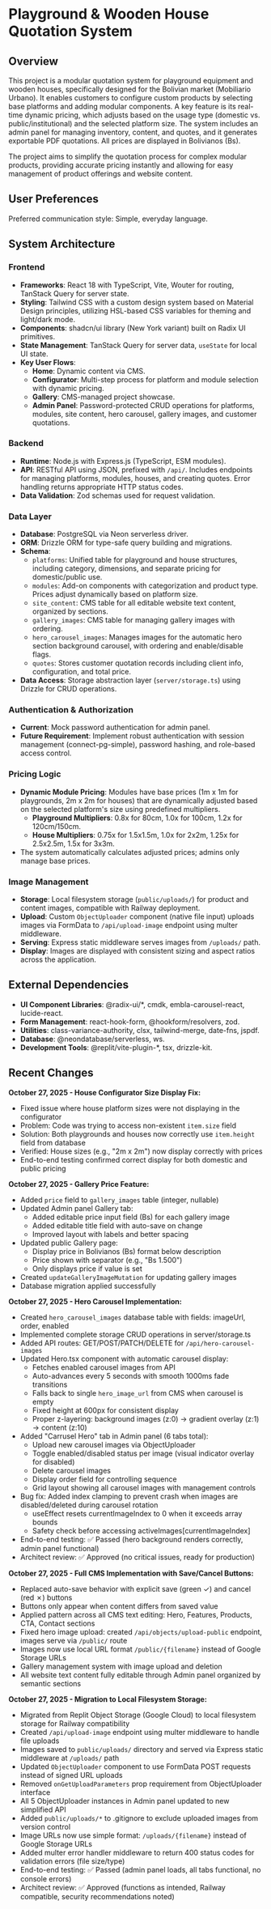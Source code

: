 # Playground & Wooden House Quotation System

## Overview
This project is a modular quotation system for playground equipment and wooden houses, specifically designed for the Bolivian market (Mobiliario Urbano). It enables customers to configure custom products by selecting base platforms and adding modular components. A key feature is its real-time dynamic pricing, which adjusts based on the usage type (domestic vs. public/institutional) and the selected platform size. The system includes an admin panel for managing inventory, content, and quotes, and it generates exportable PDF quotations. All prices are displayed in Bolivianos (Bs).

The project aims to simplify the quotation process for complex modular products, providing accurate pricing instantly and allowing for easy management of product offerings and website content.

## User Preferences
Preferred communication style: Simple, everyday language.

## System Architecture

### Frontend
- **Frameworks**: React 18 with TypeScript, Vite, Wouter for routing, TanStack Query for server state.
- **Styling**: Tailwind CSS with a custom design system based on Material Design principles, utilizing HSL-based CSS variables for theming and light/dark mode.
- **Components**: shadcn/ui library (New York variant) built on Radix UI primitives.
- **State Management**: TanStack Query for server data, `useState` for local UI state.
- **Key User Flows**:
    - **Home**: Dynamic content via CMS.
    - **Configurator**: Multi-step process for platform and module selection with dynamic pricing.
    - **Gallery**: CMS-managed project showcase.
    - **Admin Panel**: Password-protected CRUD operations for platforms, modules, site content, hero carousel, gallery images, and customer quotations.

### Backend
- **Runtime**: Node.js with Express.js (TypeScript, ESM modules).
- **API**: RESTful API using JSON, prefixed with `/api/`. Includes endpoints for managing platforms, modules, houses, and creating quotes. Error handling returns appropriate HTTP status codes.
- **Data Validation**: Zod schemas used for request validation.

### Data Layer
- **Database**: PostgreSQL via Neon serverless driver.
- **ORM**: Drizzle ORM for type-safe query building and migrations.
- **Schema**:
    - `platforms`: Unified table for playground and house structures, including category, dimensions, and separate pricing for domestic/public use.
    - `modules`: Add-on components with categorization and product type. Prices adjust dynamically based on platform size.
    - `site_content`: CMS table for all editable website text content, organized by sections.
    - `gallery_images`: CMS table for managing gallery images with ordering.
    - `hero_carousel_images`: Manages images for the automatic hero section background carousel, with ordering and enable/disable flags.
    - `quotes`: Stores customer quotation records including client info, configuration, and total price.
- **Data Access**: Storage abstraction layer (`server/storage.ts`) using Drizzle for CRUD operations.

### Authentication & Authorization
- **Current**: Mock password authentication for admin panel.
- **Future Requirement**: Implement robust authentication with session management (connect-pg-simple), password hashing, and role-based access control.

### Pricing Logic
- **Dynamic Module Pricing**: Modules have base prices (1m x 1m for playgrounds, 2m x 2m for houses) that are dynamically adjusted based on the selected platform's size using predefined multipliers.
    - **Playground Multipliers**: 0.8x for 80cm, 1.0x for 100cm, 1.2x for 120cm/150cm.
    - **House Multipliers**: 0.75x for 1.5x1.5m, 1.0x for 2x2m, 1.25x for 2.5x2.5m, 1.5x for 3x3m.
- The system automatically calculates adjusted prices; admins only manage base prices.

### Image Management
- **Storage**: Local filesystem storage (`public/uploads/`) for product and content images, compatible with Railway deployment.
- **Upload**: Custom `ObjectUploader` component (native file input) uploads images via FormData to `/api/upload-image` endpoint using multer middleware.
- **Serving**: Express static middleware serves images from `/uploads/` path.
- **Display**: Images are displayed with consistent sizing and aspect ratios across the application.

## External Dependencies

- **UI Component Libraries**: @radix-ui/*, cmdk, embla-carousel-react, lucide-react.
- **Form Management**: react-hook-form, @hookform/resolvers, zod.
- **Utilities**: class-variance-authority, clsx, tailwind-merge, date-fns, jspdf.
- **Database**: @neondatabase/serverless, ws.
- **Development Tools**: @replit/vite-plugin-*, tsx, drizzle-kit.

## Recent Changes

**October 27, 2025 - House Configurator Size Display Fix:**
- Fixed issue where house platform sizes were not displaying in the configurator
- Problem: Code was trying to access non-existent `item.size` field
- Solution: Both playgrounds and houses now correctly use `item.height` field from database
- Verified: House sizes (e.g., "2m x 2m") now display correctly with prices
- End-to-end testing confirmed correct display for both domestic and public pricing

**October 27, 2025 - Gallery Price Feature:**
- Added `price` field to `gallery_images` table (integer, nullable)
- Updated Admin panel Gallery tab:
  - Added editable price input field (Bs) for each gallery image
  - Added editable title field with auto-save on change
  - Improved layout with labels and better spacing
- Updated public Gallery page:
  - Display price in Bolivianos (Bs) format below description
  - Price shown with separator (e.g., "Bs 1.500")
  - Only displays price if value is set
- Created `updateGalleryImageMutation` for updating gallery images
- Database migration applied successfully

**October 27, 2025 - Hero Carousel Implementation:**
- Created `hero_carousel_images` database table with fields: imageUrl, order, enabled
- Implemented complete storage CRUD operations in server/storage.ts
- Added API routes: GET/POST/PATCH/DELETE for `/api/hero-carousel-images`
- Updated Hero.tsx component with automatic carousel display:
  - Fetches enabled carousel images from API
  - Auto-advances every 5 seconds with smooth 1000ms fade transitions
  - Falls back to single `hero_image_url` from CMS when carousel is empty
  - Fixed height at 600px for consistent display
  - Proper z-layering: background images (z:0) → gradient overlay (z:1) → content (z:10)
- Added "Carrusel Hero" tab in Admin panel (6 tabs total):
  - Upload new carousel images via ObjectUploader
  - Toggle enabled/disabled status per image (visual indicator overlay for disabled)
  - Delete carousel images
  - Display order field for controlling sequence
  - Grid layout showing all carousel images with management controls
- Bug fix: Added index clamping to prevent crash when images are disabled/deleted during carousel rotation
  - useEffect resets currentImageIndex to 0 when it exceeds array bounds
  - Safety check before accessing activeImages[currentImageIndex]
- End-to-end testing: ✅ Passed (hero background renders correctly, admin panel functional)
- Architect review: ✅ Approved (no critical issues, ready for production)

**October 27, 2025 - Full CMS Implementation with Save/Cancel Buttons:**
- Replaced auto-save behavior with explicit save (green ✓) and cancel (red ✗) buttons
- Buttons only appear when content differs from saved value
- Applied pattern across all CMS text editing: Hero, Features, Products, CTA, Contact sections
- Fixed hero image upload: created `/api/objects/upload-public` endpoint, images serve via `/public/` route
- Images now use local URL format `/public/{filename}` instead of Google Storage URLs
- Gallery management system with image upload and deletion
- All website text content fully editable through Admin panel organized by semantic sections

**October 27, 2025 - Migration to Local Filesystem Storage:**
- Migrated from Replit Object Storage (Google Cloud) to local filesystem storage for Railway compatibility
- Created `/api/upload-image` endpoint using multer middleware to handle file uploads
- Images saved to `public/uploads/` directory and served via Express static middleware at `/uploads/` path
- Updated `ObjectUploader` component to use FormData POST requests instead of signed URL uploads
- Removed `onGetUploadParameters` prop requirement from ObjectUploader interface
- All 5 ObjectUploader instances in Admin panel updated to new simplified API
- Added `public/uploads/*` to .gitignore to exclude uploaded images from version control
- Image URLs now use simple format: `/uploads/{filename}` instead of Google Storage URLs
- Added multer error handler middleware to return 400 status codes for validation errors (file size/type)
- End-to-end testing: ✅ Passed (admin panel loads, all tabs functional, no console errors)
- Architect review: ✅ Approved (functions as intended, Railway compatible, security recommendations noted)
